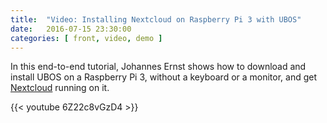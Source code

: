 ```yaml
---
title:  "Video: Installing Nextcloud on Raspberry Pi 3 with UBOS"
date:   2016-07-15 23:30:00
categories: [ front, video, demo ]
---
```


In this end-to-end tutorial, Johannes Ernst shows how to download and install
UBOS on a Raspberry Pi 3, without a keyboard or a monitor, and get
[Nextcloud](https://nextcloud.com/) running on it.

{{< youtube 6Z22c8vGzD4 >}}
